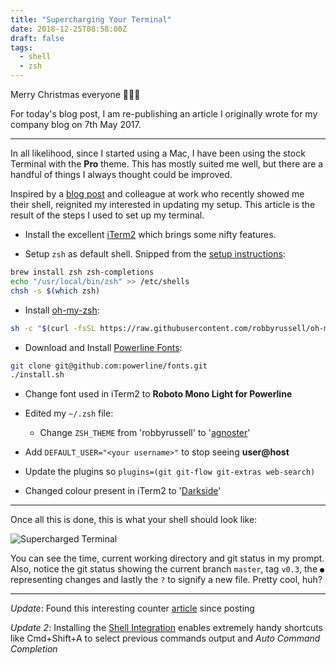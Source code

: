 ```yaml
---
title: "Supercharging Your Terminal"
date: 2018-12-25T08:58:00Z
draft: false
tags: 
  - shell
  - zsh
---
```

Merry Christmas everyone 🎅🏻🎄

For today's blog post, I am re-publishing an article I originally wrote for my company blog on 7th May 2017.

---

In all likelihood, since I started using a Mac, I have been using the stock Terminal with the **Pro** theme. This has mostly suited me well, but there are a handful of things I always thought could be improved.

Inspired by a [blog post](https://medium.com/salesforce-ux/iterm2-with-zsh-shell-5944ee0502ac) and colleague at work who recently showed me their shell, reignited my interested in updating my setup. This article is the result of the steps I used to set up my terminal.

- Install the excellent [iTerm2](http://www.iterm2.com) which brings some nifty features.

- Setup `zsh` as default shell. Snipped from the [setup instructions](https://github.com/robbyrussell/oh-my-zsh/wiki/Installing-ZSH):
```bash
brew install zsh zsh-completions
echo "/usr/local/bin/zsh" >> /etc/shells
chsh -s $(which zsh)
```

- Install [oh-my-zsh](https://github.com/robbyrussell/oh-my-zsh#via-curl):
```bash
sh -c "$(curl -fsSL https://raw.githubusercontent.com/robbyrussell/oh-my-zsh/master/tools/install.sh)"
```

- Download and Install [Powerline Fonts](https://github.com/powerline/fonts):
```bash
git clone git@github.com:powerline/fonts.git
./install.sh
```

- Change font used in iTerm2 to **Roboto Mono Light for Powerline**

- Edited my `~/.zsh` file:
  - Change `ZSH_THEME` from 'robbyrussell' to '[agnoster](https://github.com/agnoster/agnoster-zsh-theme)'
 - Add `DEFAULT_USER="<your username>"` to stop seeing **user@host**
 - Update the plugins so `plugins=(git git-flow git-extras web-search)`

- Changed colour present in iTerm2 to '[Darkside](https://raw.githubusercontent.com/mbadolato/iTerm2-Color-Schemes/master/schemes/Darkside.itermcolors)'

---

Once all this is done, this is what your shell should look like:

![Supercharged Terminal](supercharged-terminal.00098f4453b2b35616830d7f192c7e07d4ca5821ef2cad7108102636a8e51e0d.png)

You can see the time, current working directory and git status in my prompt. Also, notice the git status showing the current branch `master`, tag `v0.3`, the `●` representing changes and lastly the `?` to signify a new file. Pretty cool, huh?

---

_Update_: Found this interesting counter [article](https://joshtronic.com/2017/02/12/you-may-not-need-oh-my-zsh/) since posting

_Update 2_: Installing the [Shell Integration](http://iterm2.com/documentation-shell-integration.html) enables extremely handy shortcuts like Cmd+Shift+A to select previous commands output and _Auto Command Completion_